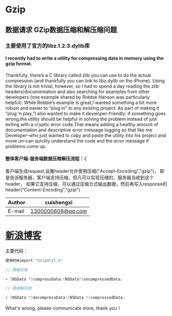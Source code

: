 # Gzip
##  数据请求 GZip数据压缩和解压缩问题
### 主要使用了官方的libz.1.2.3.dylib库
#### I recently had to write a utility for compressing data in memory using the gzip format.
Thankfully, there’s a C library called zlib you can use to do the actual compression 
(and thankfully you can link to libz.dylib on the iPhone). Using the library is not trivial, 
however, so I had to spend a day reading the zlib headers/documentation and also searching 
for examples from other developers (one example shared by Robbie Hanson was particularly helpful).
While Robbie’s example is great,I wanted something a bit more robust and easier to “plug in” to 
any existing project. As part of making it “plug ‘n play,”I also wanted to make it developer-friendly:
if something goes wrong,the utility should be helpful in solving the problem instead of just exiting 
with a cryptic error code.That means adding a healthy amount of documentation and descriptive error message logging 
so that like me Developer–who just wanted to copy and paste the utility into his project and move on–can quickly 
understand the code and the error message if problems come up.

#### 整体客户端-服务端数据压缩解压流程：（
客户端生成request,设置header允许使用压缩("Accept-Encoding","gzip")，
即是告诉服务器，客户端支持压缩，但凡可以实现压缩的，服务器当收到这个header，
如果它支持压缩，可以通过压缩方式输出数据，然后再写入response的header("Content-Encoding","gzip")

|Author|cuishengxi|
|---|---
|E-mail|1300000608@qq.com

[新浪博客](http://blog.sina.com.cn/cuishengxisvip)
============================

主要代码：
```objective-c
使用时#import "GzipUtil.h"

// 数据压缩

+ (NSData *)compressData:(NSData*)uncompressedData;

// 数据解压缩

+ (NSData *)decompressData:(NSData *)compressedData;


```
What's wrong, please communicate more, thank you！
